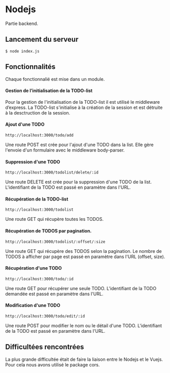 # Nodejs
Partie backend.

## Lancement du serveur
```
$ node index.js
```

## Fonctionnalités
Chaque fonctionnalié est mise dans un module.

#### Gestion de l’initialisation de la TODO-list
Pour la gestion de l'initialisation de la TODO-list il est utilisé le middleware d’express.
La TODO-list s'initialise à la création de la session et est détruite à la desctruction de la session.

#### Ajout d'une TODO
```
http://localhost:3000/todo/add
```
Une route POST est crée pour l'ajout d'une TODO dans la list. Elle gère l'envoie d'un formulaire avec le middleware body-parser.

#### Suppression d'une TODO
```
http://localhost:3000/todolist/delete/:id
```
Une route DELETE est crée pour la suppression d'une TODO de la list. L'identifiant de la TODO est passé en paramètre dans l'URL.

#### Récupération de la TODO-list
```
http://localhost:3000/todolist
```
Une route GET qui récupère toutes les TODOS.

#### Récupération de TODOS par pagination.
```
http://localhost:3000/todolist/:offset/:size
```
Une route GET qui récupère des TODOS selon la pagination. Le nombre de TODOS à afficher par page est passé en paramètre dans l'URL (offset, size).

#### Récupération d'une TODO
```
http://localhost:3000/todo/:id
```
Une route GET pour récupérer une seule TODO. L'identifiant de la TODO demandée est passé en paramètre dans l'URL.

#### Modification d'une TODO
```
http://localhost:3000/todo/edit/:id
```
Une route POST pour modifier le nom ou le détail d'une TODO. L'identifiant de la TODO est passé en paramètre dans l'URL.


## Difficultées rencontrées
La plus grande difficultée était de faire la liaison entre le Nodejs et le Vuejs. Pour cela nous avons utilisé le package cors.

